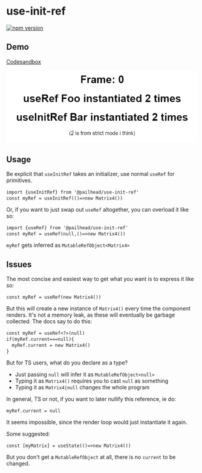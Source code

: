 # use-init-ref

[![npm version](https://img.shields.io/npm/v/@pailhead/use-init-ref.svg)](https://www.npmjs.com/package/@pailhead/use-init-ref)

## Demo

[Codesandbox](https://codesandbox.io/p/sandbox/useref-yydrkz?file=%2Fsrc%2FApp.tsx)

![](https://github.com/pailhead/use-init-ref/blob/master/useRef.gif)

## Usage

Be explicit that `useInitRef` takes an initializer, use normal `useRef` for primitives.

```
import {useInitRef} from '@pailhead/use-init-ref'
const myRef = useInitRef(()=>new Matrix4())
```

Or, if you want to just swap out `useRef` altogether, you can overload it like so:

```
import {useRef} from '@pailhead/use-init-ref'
const myRef = useRef(null,()=>new Matrix4())
```

`myRef` gets inferred as `MutableRefObject<Matrix4>`

## Issues

The most concise and easiest way to get what you want is to express it like so:

```
const myRef = useRef(new Matrix4())
```

But this will create a new instance of `Matrix4()` every time the component renders. It's not a memory leak, as these will eventually be garbage collected. The docs say to do this:

```
const myRef = useRef<?>(null)
if(myRef.current===null){
  myRef.current = new Matrix4()
}
```

But for TS users, what do you declare as a type?

- Just passing `null` will infer it as `MutableRefObject<null>`
- Typing it as `Matrix4()` requires you to cast `null` as something
- Typing it as `Matrix4|null` changes the whole program

In general, TS or not, if you want to later nullify this reference, ie do:

```
myRef.current = null
```

It seems impossible, since the render loop would just instantiate it again.

Some suggested:

```
const [myMatrix] = useState(()=>new Matrix4())
```

But you don't get a `MutableRefObject` at all, there is no `current` to be changed.
